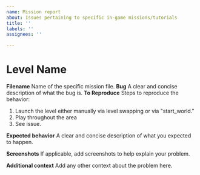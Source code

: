 ```yaml
---
name: Mission report
about: Issues pertaining to specific in-game missions/tutorials
title: ''
labels: ''
assignees: ''

---
```


# Level Name
**Filename**
Name of the specific mission file. 
**Bug**
A clear and concise description of what the bug is.
**To Reproduce**
Steps to reproduce the behavior:
1. Launch the level either manually via level swapping or via "start_world."
2. Play throughout the area
3. See issue. 

**Expected behavior**
A clear and concise description of what you expected to happen.

**Screenshots**
If applicable, add screenshots to help explain your problem.

**Additional context**
Add any other context about the problem here.
